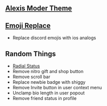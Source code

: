 ## [Alexis Moder Theme](https://discord.gg/UCjfmS9mN5)
## [Emoji Replace ](https://github.com/mwittrien/BetterDiscordAddons/tree/master/Themes/EmojiReplace)
- Replace discord emojis with ios analogs
## Random Things
- [Radial Status](https://github.com/DiscordStyles/RadialStatus)
- Remove nitro gift and shop button
- Remove scroll bar
- Replace newbie badge with shiggy
- Remove Invite button in user context menu
- Unclamp bio length in user popout
- Remove friend status in profile
